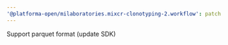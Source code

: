 ```yaml
---
'@platforma-open/milaboratories.mixcr-clonotyping-2.workflow': patch
---
```


Support parquet format (update SDK)
